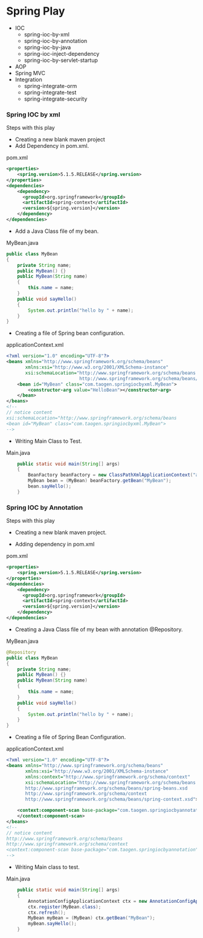 # Spring Play



- IOC
  - spring-ioc-by-xml
  - spring-ioc-by-annotation
  - spring-ioc-by-java
  - spring-ioc-inject-dependency
  - spring-ioc-by-servlet-startup
- AOP
- Spring MVC
- Integration 
  - spring-integrate-orm
  - spring-integrate-test
  - spring-integrate-security



### Spring IOC by xml

Steps with this play

- Creating a new blank maven project
- Add Dependency in pom.xml.  

pom.xml

```xml
<properties>
  	<spring.version>5.1.5.RELEASE</spring.version>
</properties>
<dependencies>
	<dependency>
      <groupId>org.springframework</groupId>
      <artifactId>spring-context</artifactId>
      <version>${spring.version}</version>
    </dependency>
</dependencies>
```

- Add a Java Class file of my bean.

MyBean.java

```java
public class MyBean
{
    private String name;
    public MyBean() {}
    public MyBean(String name)
    {
        this.name = name;
    }
    public void sayHello()
    {
        System.out.println("hello by " + name);
    }
}
```

- Creating a file of Spring bean configuration. 

applicationContext.xml

```xml
<?xml version="1.0" encoding="UTF-8"?>
<beans xmlns="http://www.springframework.org/schema/beans"
       xmlns:xsi="http://www.w3.org/2001/XMLSchema-instance"
       xsi:schemaLocation="http://www.springframework.org/schema/beans 
                           http://www.springframework.org/schema/beans/spring-beans.xsd">
    <bean id="MyBean" class="com.taogen.springiocbyxml.MyBean">
        <constructor-arg value="HelloBean"></constructor-arg>
    </bean>
</beans>
<!-- 
// notice content
xsi:schemaLocation="http://www.springframework.org/schema/beans 
<bean id="MyBean" class="com.taogen.springiocbyxml.MyBean">
-->
```

- Writing Main Class to Test. 

Main.java

```java
    public static void main(String[] args)
    {
        BeanFactory beanFactory = new ClassPathXmlApplicationContext("applicationContext.xml");
        MyBean bean = (MyBean) beanFactory.getBean("MyBean");
        bean.sayHello();
    }
```



### Spring IOC by Annotation

Steps with this play

- Creating a new blank maven project.

- Adding dependency in pom.xml

pom.xml

```xml
<properties>
  	<spring.version>5.1.5.RELEASE</spring.version>
</properties>
<dependencies>
	<dependency>
      <groupId>org.springframework</groupId>
      <artifactId>spring-context</artifactId>
      <version>${spring.version}</version>
    </dependency>
</dependencies>
```

- Creating a Java Class file of my bean with annotation @Repository.

MyBean.java

```java
@Repository
public class MyBean
{
    private String name;
    public MyBean() {}
    public MyBean(String name)
    {
        this.name = name;
    }
    public void sayHello()
    {
        System.out.println("hello by " + name);
    }
}
```

- Creating  a file of Spring Bean Configuration.

applicationContext.xml

```xml
<?xml version="1.0" encoding="UTF-8"?>
<beans xmlns="http://www.springframework.org/schema/beans"
       xmlns:xsi="http://www.w3.org/2001/XMLSchema-instance"
       xmlns:context="http://www.springframework.org/schema/context"
       xsi:schemaLocation="http://www.springframework.org/schema/beans
       http://www.springframework.org/schema/beans/spring-beans.xsd
       http://www.springframework.org/schema/context
       http://www.springframework.org/schema/beans/spring-context.xsd">

    <context:component-scan base-package="com.taogen.springiocbyannotation">
    </context:component-scan>
</beans>
<!--
// notice content
http://www.springframework.org/schema/beans
http://www.springframework.org/schema/context
<context:component-scan base-package="com.taogen.springiocbyannotation">
-->
```

- Writing Main class to test.

Main.java

```java
    public static void main(String[] args)
    {
        AnnotationConfigApplicationContext ctx = new AnnotationConfigApplicationContext();
        ctx.register(MyBean.class);
        ctx.refresh();
        MyBean myBean = (MyBean) ctx.getBean("MyBean");
        myBean.sayHello();
    }
```

